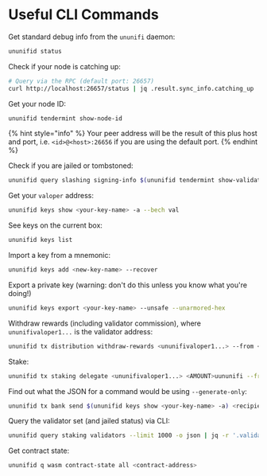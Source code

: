 # Useful CLI Commands

Get standard debug info from the `ununifi` daemon:

```bash
ununifid status
```

Check if your node is catching up:

```bash
# Query via the RPC (default port: 26657)
curl http://localhost:26657/status | jq .result.sync_info.catching_up
```

Get your node ID:

```bash
ununifid tendermint show-node-id
```

{% hint style="info" %}
Your peer address will be the result of this plus host and port, i.e. `<id>@<host>:26656` if you are using the default port.
{% endhint %}

Check if you are jailed or tombstoned:

```bash
ununifid query slashing signing-info $(ununifid tendermint show-validator)
```

Get your `valoper` address:

```bash
ununifid keys show <your-key-name> -a --bech val
```

See keys on the current box:

```bash
ununifid keys list
```

Import a key from a mnemonic:

```bash
ununifid keys add <new-key-name> --recover
```

Export a private key (warning: don't do this unless you know what you're doing!)

```bash
ununifid keys export <your-key-name> --unsafe --unarmored-hex
```

Withdraw rewards (including validator commission), where `ununifivaloper1...` is the validator address:

```bash
ununifid tx distribution withdraw-rewards <ununifivaloper1...> --from <your-key>  --commission
```

Stake:

```bash
ununifid tx staking delegate <ununifivaloper1...> <AMOUNT>uununifi --from <your-key>
```

Find out what the JSON for a command would be using `--generate-only`:

```bash
ununifid tx bank send $(ununifid keys show <your-key-name> -a) <recipient addr> <AMOUNT>uununifi --generate-only
```

Query the validator set (and jailed status) via CLI:

```bash
ununifid query staking validators --limit 1000 -o json | jq -r '.validators[] | [.operator_address, (.tokens|tonumber / pow(10; 6)), .description.moniker, .jail, .status] | @csv' | column -t -s"," | sort -k2 -n -r | nl
```

Get contract state:

```bash
ununifid q wasm contract-state all <contract-address>
```
